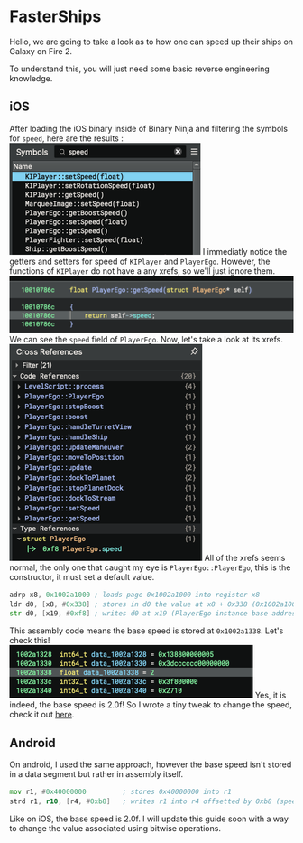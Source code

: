 # FasterShips

Hello, we are going to take a look as to how one can speed up their ships on Galaxy on Fire 2.

To understand this, you will just need some basic reverse engineering knowledge.

## iOS

After loading the iOS binary inside of Binary Ninja and filtering the symbols for `speed`, here are the results :
![symbols](Screenshots/FS_symbols_initial.png)
I immediatly notice the getters and setters for speed of `KIPlayer` and `PlayerEgo`. However, the functions of `KIPlayer` do not have a any xrefs, so we'll just ignore them.
![decomp](Screenshots/FS_getSpeed_decompiled.png)
We can see the `speed` field of `PlayerEgo`. Now, let's take a look at its xrefs.
![xrefs](Screenshots/FS_xrefs.png)
All of the xrefs seems normal, the only one that caught my eye is `PlayerEgo::PlayerEgo`, this is the constructor, it must set a default value.
```asm
adrp x8, 0x1002a1000 ; loads page 0x1002a1000 into register x8
ldr d0, [x8, #0x338] ; stores in d0 the value at x8 + 0x338 (0x1002a1000+0x338=0x1002a1338)
str d0, [x19, #0xf8] ; writes d0 at x19 (PlayerEgo instance base address) offsetted by 0xf8 (speed float offset)
```
This assembly code means the base speed is stored at `0x1002a1338`. Let's check this!
![data](Screenshots/FS_speed_location.png)
Yes, it is indeed, the base speed is 2.0f!
So I wrote a tiny tweak to change the speed, check it out [here](../FasterShips/Tweak.m).

## Android
On android, I used the same approach, however the base speed isn't stored in a data segment but rather in assembly itself.
```asm
mov r1, #0x40000000         ; stores 0x40000000 into r1
strd r1, r10, [r4, #0xb8]   ; writes r1 into r4 offsetted by 0xb8 (speed float offset)
```

Like on iOS, the base speed is 2.0f. I will update this guide soon with a way to change the value associated using bitwise operations.
